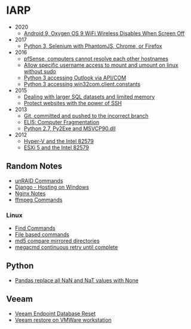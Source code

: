 # IARP

* 2020
    * [Android 9, Oxygen OS 9 WiFi Wireless Disables When Screen Off](android9-oxygenos9-screen-off-wifi-off.html)
* 2017
    * [Python 3, Selenium with PhantomJS, Chrome, or Firefox](python/python3-selenium-beginner.html)
* 2016
    * [pfSense, computers cannot resolve each other hostnames](pfsense-computer-hostname-resolve.html)
    * [Allow specific username access to mount and umount on linux without sudo](linux-user-mount-without-sudo.html)
    * [Python 3 accessing Outlook via API/COM](python/python3-outlook-api.html)
    * [Python 3 accessing win32com.client.constants](python/python3-win32com-constants.html)
* 2015
    * [Dealing with larger SQL datasets and limited memory](sql-dataset-memory.html)
    * [Protect websites with the power of SSH](ssh-website-tunneling.html)
* 2013
    * [Git, committed and pushed to the incorrect branch](git-commit-push-wrong-branch.html)
    * [ELI5: Computer Fragmentation](eli5-computer-fragmentation.html)
    * [Python 2.7, Py2Exe and MSVCP90.dll](python/python-27-py2exe-msvcp90-dll.html)
* 2012
    * [Hyper-V and the Intel 82579](hyper-v-intel-82579.html)
    * [ESXi 5 and the Intel 82579](esxi-5-and-intel-82579.html)


## Random Notes

* [unRAID Commands](unraid.html)
* [Django - Hosting on Windows](django-windows-host.html)
* [Nginx Notes](nginx-notes.html)
* [ffmpeg Commands](ffmpeg.html)

### Linux

* [Find Commands](linux/find.html)
* [File based commands](linux/files.html)
* [md5 compare mirrored directories](linux/md5-compare.html)
* [megacmd continuous retry until complete](linux/megacmd.html)

## Python

* [Pandas replace all NaN and NaT values with None](python/pandas-replace-nan-nat-with-none.html)

## Veeam

* [Veeam Endpoint Database Reset](veeam/endpoint-database-reset.html)
* [Veeam restore on VMWare workstation](veeam/restore-to-vmware-workstation.html)
